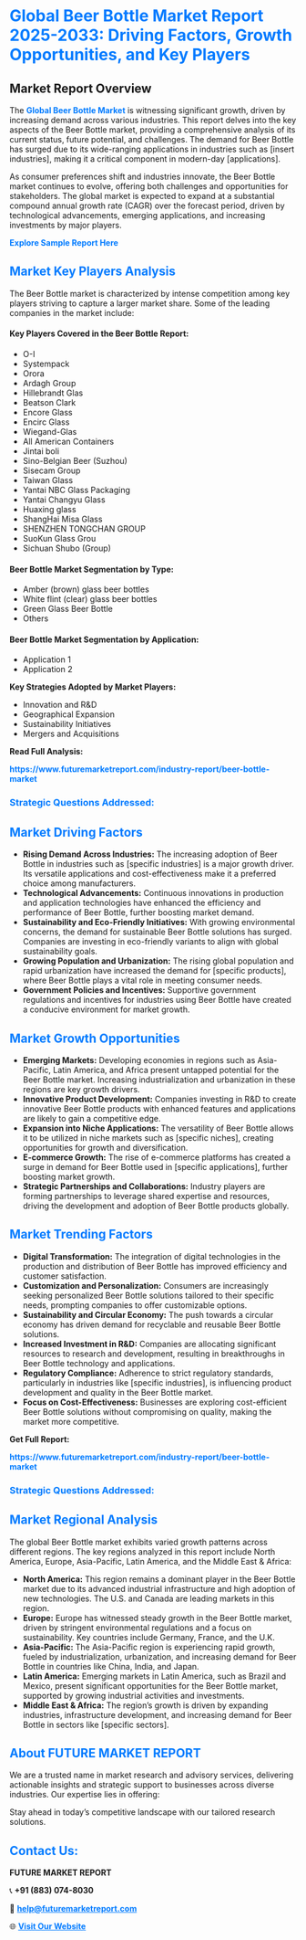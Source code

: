 <h1 style="color: #007BFF;">Global Beer Bottle Market Report 2025-2033: Driving Factors, Growth Opportunities, and Key Players</h1>

<section id="overview">
<h2>Market Report Overview</h2>
<p>The <a href="https://www.futuremarketreport.com/industry-report/beer-bottle-market" style="color: #007BFF; text-decoration: none;"><strong>Global Beer Bottle Market</strong></a> is witnessing significant growth, driven by increasing demand across various industries. This report delves into the key aspects of the Beer Bottle market, providing a comprehensive analysis of its current status, future potential, and challenges. The demand for Beer Bottle has surged due to its wide-ranging applications in industries such as [insert industries], making it a critical component in modern-day [applications].</p>
<p>As consumer preferences shift and industries innovate, the Beer Bottle market continues to evolve, offering both challenges and opportunities for stakeholders. The global market is expected to expand at a substantial compound annual growth rate (CAGR) over the forecast period, driven by technological advancements, emerging applications, and increasing investments by major players.</p>
</section>

<section id="overview">
<p><a href="https://www.futuremarketreport.com/request-sample/reportId=114876" style="color: #007BFF; text-decoration: none;"><strong>Explore Sample Report Here</strong></a></p>
</section>

<section id="key-players">
<h2 style="color: #007BFF;">Market Key Players Analysis</h2>
<p>The Beer Bottle market is characterized by intense competition among key players striving to capture a larger market share. Some of the leading companies in the market include:</p>
<h4>Key Players Covered in the Beer Bottle Report:</h4>
<ul><li>O-I</li><li>Systempack</li><li>Orora</li><li>Ardagh Group</li><li>Hillebrandt Glas</li><li>Beatson Clark</li><li>Encore Glass</li><li>Encirc Glass</li><li>Wiegand-Glas</li><li>All American Containers</li><li>Jintai boli</li><li>Sino-Belgian Beer (Suzhou)</li><li>Sisecam Group</li><li>Taiwan Glass</li><li>Yantai NBC Glass Packaging</li><li>Yantai Changyu Glass</li><li>Huaxing glass</li><li>ShangHai Misa Glass</li><li>SHENZHEN TONGCHAN GROUP</li><li>SuoKun Glass Grou</li><li>Sichuan Shubo (Group)</li></ul>
<h4>Beer Bottle Market Segmentation by Type:</h4>
<ul><li>Amber (brown) glass beer bottles</li><li>White flint (clear) glass beer bottles</li><li>Green Glass Beer Bottle</li><li>Others</li></ul>

<h4>Beer Bottle Market Segmentation by Application:</h4>
<ul><li>Application 1</li><li>Application 2</li></ul>
<p><strong>Key Strategies Adopted by Market Players:</strong></p>
<ul>
<li>Innovation and R&D</li>
<li>Geographical Expansion</li>
<li>Sustainability Initiatives</li>
<li>Mergers and Acquisitions</li>
</ul>
</section>

<section>
<p><strong>Read Full Analysis: </strong></p><a href="https://www.futuremarketreport.com/industry-report/beer-bottle-market" style="color: #007BFF; text-decoration: none;"><strong>https://www.futuremarketreport.com/industry-report/beer-bottle-market</strong></a>
<h3 style="color: #007BFF;">Strategic Questions Addressed:</h3>
</section>

<section id="driving-factors">
<h2 style="color: #007BFF;">Market Driving Factors</h2>
<ul>
<li><strong>Rising Demand Across Industries:</strong> The increasing adoption of Beer Bottle in industries such as [specific industries] is a major growth driver. Its versatile applications and cost-effectiveness make it a preferred choice among manufacturers.</li>
<li><strong>Technological Advancements:</strong> Continuous innovations in production and application technologies have enhanced the efficiency and performance of Beer Bottle, further boosting market demand.</li>
<li><strong>Sustainability and Eco-Friendly Initiatives:</strong> With growing environmental concerns, the demand for sustainable Beer Bottle solutions has surged. Companies are investing in eco-friendly variants to align with global sustainability goals.</li>
<li><strong>Growing Population and Urbanization:</strong> The rising global population and rapid urbanization have increased the demand for [specific products], where Beer Bottle plays a vital role in meeting consumer needs.</li>
<li><strong>Government Policies and Incentives:</strong> Supportive government regulations and incentives for industries using Beer Bottle have created a conducive environment for market growth.</li>
</ul>
</section>

<section id="growth-opportunities">
<h2 style="color: #007BFF;">Market Growth Opportunities</h2>
<ul>
<li><strong>Emerging Markets:</strong> Developing economies in regions such as Asia-Pacific, Latin America, and Africa present untapped potential for the Beer Bottle market. Increasing industrialization and urbanization in these regions are key growth drivers.</li>
<li><strong>Innovative Product Development:</strong> Companies investing in R&D to create innovative Beer Bottle products with enhanced features and applications are likely to gain a competitive edge.</li>
<li><strong>Expansion into Niche Applications:</strong> The versatility of Beer Bottle allows it to be utilized in niche markets such as [specific niches], creating opportunities for growth and diversification.</li>
<li><strong>E-commerce Growth:</strong> The rise of e-commerce platforms has created a surge in demand for Beer Bottle used in [specific applications], further boosting market growth.</li>
<li><strong>Strategic Partnerships and Collaborations:</strong> Industry players are forming partnerships to leverage shared expertise and resources, driving the development and adoption of Beer Bottle products globally.</li>
</ul>
</section>

<section id="trending-factors">
<h2 style="color: #007BFF;">Market Trending Factors</h2>
<ul>
<li><strong>Digital Transformation:</strong> The integration of digital technologies in the production and distribution of Beer Bottle has improved efficiency and customer satisfaction.</li>
<li><strong>Customization and Personalization:</strong> Consumers are increasingly seeking personalized Beer Bottle solutions tailored to their specific needs, prompting companies to offer customizable options.</li>
<li><strong>Sustainability and Circular Economy:</strong> The push towards a circular economy has driven demand for recyclable and reusable Beer Bottle solutions.</li>
<li><strong>Increased Investment in R&D:</strong> Companies are allocating significant resources to research and development, resulting in breakthroughs in Beer Bottle technology and applications.</li>
<li><strong>Regulatory Compliance:</strong> Adherence to strict regulatory standards, particularly in industries like [specific industries], is influencing product development and quality in the Beer Bottle market.</li>
<li><strong>Focus on Cost-Effectiveness:</strong> Businesses are exploring cost-efficient Beer Bottle solutions without compromising on quality, making the market more competitive.</li>
</ul>
</section>

<section>
<p><strong>Get Full Report: </strong></p><a href="https://www.futuremarketreport.com/industry-report/beer-bottle-market" style="color: #007BFF; text-decoration: none;"><strong>https://www.futuremarketreport.com/industry-report/beer-bottle-market</strong></a>
<h3 style="color: #007BFF;">Strategic Questions Addressed:</h3>
</section>


<section id="regional-analysis">
<h2 style="color: #007BFF;">Market Regional Analysis</h2>
<p>The global Beer Bottle market exhibits varied growth patterns across different regions. The key regions analyzed in this report include North America, Europe, Asia-Pacific, Latin America, and the Middle East & Africa:</p>
<ul>
<li><strong>North America:</strong> This region remains a dominant player in the Beer Bottle market due to its advanced industrial infrastructure and high adoption of new technologies. The U.S. and Canada are leading markets in this region.</li>
<li><strong>Europe:</strong> Europe has witnessed steady growth in the Beer Bottle market, driven by stringent environmental regulations and a focus on sustainability. Key countries include Germany, France, and the U.K.</li>
<li><strong>Asia-Pacific:</strong> The Asia-Pacific region is experiencing rapid growth, fueled by industrialization, urbanization, and increasing demand for Beer Bottle in countries like China, India, and Japan.</li>
<li><strong>Latin America:</strong> Emerging markets in Latin America, such as Brazil and Mexico, present significant opportunities for the Beer Bottle market, supported by growing industrial activities and investments.</li>
<li><strong>Middle East & Africa:</strong> The region’s growth is driven by expanding industries, infrastructure development, and increasing demand for Beer Bottle in sectors like [specific sectors].</li>
</ul>
</section>

<footer>
<h2 style="color: #007BFF;">About FUTURE MARKET REPORT</h2>
<p>We are a trusted name in market research and advisory services, delivering actionable insights and strategic support to businesses across diverse industries. Our expertise lies in offering:</p>

<p>Stay ahead in today’s competitive landscape with our tailored research solutions.</p>

<h2 style="color: #007BFF;">Contact Us:</h2>
<p><strong>FUTURE MARKET REPORT</strong></p>
<p>📞 <strong>+91 (883) 074-8030</strong></p>
<p>📧 <strong><a href="mailto:help@futuremarketreport.com" style="color: #007BFF;">help@futuremarketreport.com</a></strong></p>
<p>🌐 <strong><a href="https://www.futuremarketreport.com/" style="color: #007BFF;">Visit Our Website</a></strong></p>
</footer>